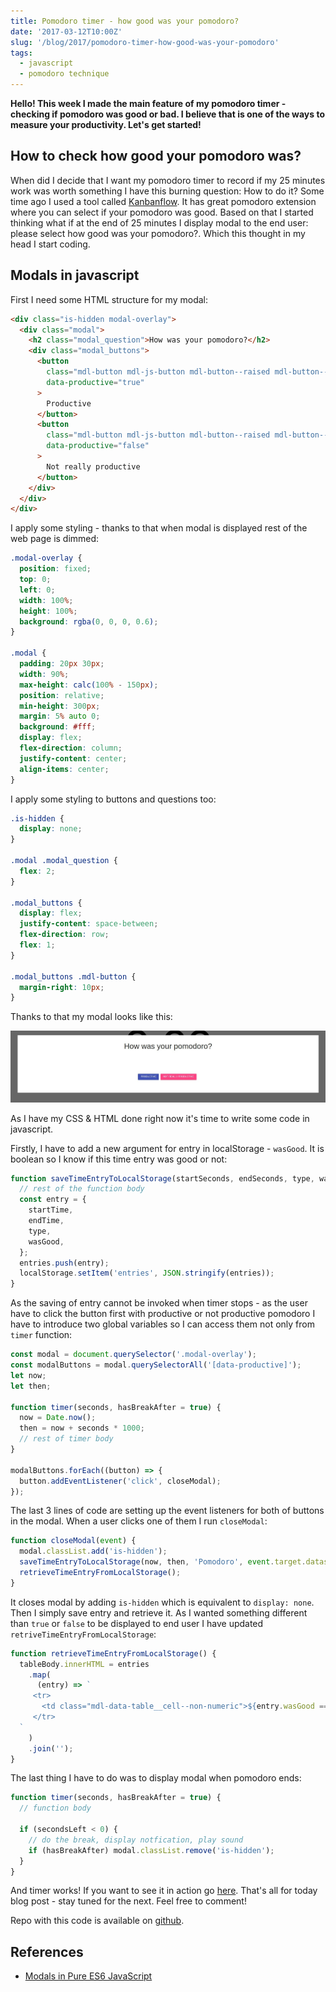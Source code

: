 ```yaml
---
title: Pomodoro timer - how good was your pomodoro?
date: '2017-03-12T10:00Z'
slug: '/blog/2017/pomodoro-timer-how-good-was-your-pomodoro'
tags:
  - javascript
  - pomodoro technique
---
```


**Hello! This week I made the main feature of my pomodoro timer -
checking if pomodoro was good or bad. I believe that is one of the ways
to measure your productivity. Let's get started!**

## How to check how good your pomodoro was?

When did I decide that I want my pomodoro timer to record if my 25
minutes work was worth something I have this burning question: How to do
it? Some time ago I used a tool called
[Kanbanflow](https://kanbanflow.com/). It has great pomodoro extension
where you can select if your pomodoro was good. Based on that I started
thinking what if at the end of 25 minutes I display modal to the end
user: please select how good was your pomodoro?. Which this thought in
my head I start coding.

## Modals in javascript

First I need some HTML structure for my modal:

```html
<div class="is-hidden modal-overlay">
  <div class="modal">
    <h2 class="modal_question">How was your pomodoro?</h2>
    <div class="modal_buttons">
      <button
        class="mdl-button mdl-js-button mdl-button--raised mdl-button--colored"
        data-productive="true"
      >
        Productive
      </button>
      <button
        class="mdl-button mdl-js-button mdl-button--raised mdl-button--accent"
        data-productive="false"
      >
        Not really productive
      </button>
    </div>
  </div>
</div>
```

I apply some styling - thanks to that when modal is displayed rest of
the web page is dimmed:

```css
.modal-overlay {
  position: fixed;
  top: 0;
  left: 0;
  width: 100%;
  height: 100%;
  background: rgba(0, 0, 0, 0.6);
}

.modal {
  padding: 20px 30px;
  width: 90%;
  max-height: calc(100% - 150px);
  position: relative;
  min-height: 300px;
  margin: 5% auto 0;
  background: #fff;
  display: flex;
  flex-direction: column;
  justify-content: center;
  align-items: center;
}
```

I apply some styling to buttons and questions too:

```css
.is-hidden {
  display: none;
}

.modal .modal_question {
  flex: 2;
}

.modal_buttons {
  display: flex;
  justify-content: space-between;
  flex-direction: row;
  flex: 1;
}

.modal_buttons .mdl-button {
  margin-right: 10px;
}
```

Thanks to that my modal looks like this:

![Modal for pomodoro timer](./pomodoro_modal.jpg)

As I have my CSS & HTML done right now it's time to write some code in
javascript.

Firstly, I have to add a new argument for entry in localStorage -
`wasGood`. It is boolean so I know if this time entry was good or not:

```javascript
function saveTimeEntryToLocalStorage(startSeconds, endSeconds, type, wasGood) {
  // rest of the function body
  const entry = {
    startTime,
    endTime,
    type,
    wasGood,
  };
  entries.push(entry);
  localStorage.setItem('entries', JSON.stringify(entries));
}
```

As the saving of entry cannot be invoked when timer stops - as the user
have to click the button first with productive or not productive
pomodoro I have to introduce two global variables so I can access them
not only from `timer` function:

```javascript
const modal = document.querySelector('.modal-overlay');
const modalButtons = modal.querySelectorAll('[data-productive]');
let now;
let then;

function timer(seconds, hasBreakAfter = true) {
  now = Date.now();
  then = now + seconds * 1000;
  // rest of timer body
}

modalButtons.forEach((button) => {
  button.addEventListener('click', closeModal);
});
```

The last 3 lines of code are setting up the event listeners for both of
buttons in the modal. When a user clicks one of them I run `closeModal`:

```javascript
function closeModal(event) {
  modal.classList.add('is-hidden');
  saveTimeEntryToLocalStorage(now, then, 'Pomodoro', event.target.dataset.productive);
  retrieveTimeEntryFromLocalStorage();
}
```

It closes modal by adding `is-hidden` which is equivalent to
`display: none`. Then I simply save entry and retrieve it. As I wanted
something different than `true` or `false` to be displayed to end user I
have updated `retriveTimeEntryFromLocalStorage`:

```javascript
function retrieveTimeEntryFromLocalStorage() {
  tableBody.innerHTML = entries
    .map(
      (entry) => `
     <tr>
       <td class="mdl-data-table__cell--non-numeric">${entry.wasGood === true ? '✔' : '✖'}</td>
     </tr>
  `
    )
    .join('');
}
```

The last thing I have to do was to display modal when pomodoro ends:

```javascript
function timer(seconds, hasBreakAfter = true) {
  // function body

  if (secondsLeft < 0) {
    // do the break, display notfication, play sound
    if (hasBreakAfter) modal.classList.remove('is-hidden');
  }
}
```

And timer works! If you want to see it in action go
[here](https://krzysztofzuraw.github.io/pomodoro-timer/). That's all for
today blog post - stay tuned for the next. Feel free to comment!

Repo with this code is available on
[github](https://github.com/krzysztofzuraw/pomodoro-timer).

## References

- [Modals in Pure ES6
  JavaScript](https://lowrey.me/modals-in-pure-es6-javascript/)
